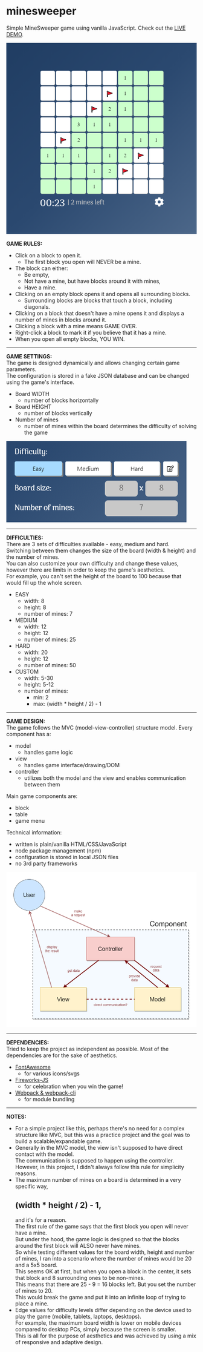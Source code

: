 # minesweeper
 Simple MineSweeper game using vanilla JavaScript.
 Check out the [LIVE DEMO](https://minesweeper-52419.web.app).

![Game preview](./res/images/previews/gamePreview.png)

<b>GAME RULES:</b>
* Click on a block to open it.
    * The first block you open will NEVER be a mine.
* The block can either:
    * Be empty,
    * Not have a mine, but have blocks around it with mines,
    * Have a mine.
* Clicking on an empty block opens it and opens all surrounding blocks.
    * Surrounding blocks are blocks that touch a block, including diagonals.
* Clicking on a block that doesn't have a mine opens it and displays a number of mines in blocks around it.
* Clicking a block with a mine means GAME OVER.
* Right-click a block to mark it if you believe that it has a mine.
* When you open all empty blocks, YOU WIN.
_______________________________________________________________________________________________________________

<b>GAME SETTINGS:</b></br>
The game is designed dynamically and allows changing certain game parameters.
</br>The configuration is stored in a fake JSON database and can be changed using the game's interface.

* Board WIDTH
    * number of blocks horizontally
* Board HEIGHT
    * number of blocks vertically
* Number of mines
    * number of mines within the board determines the difficulty of solving the game

![Game settings preview](./res/images/previews/gameSettings.png)
_______________________________________________________________________________________________________________

<b>DIFFICULTIES:</b></br>
There are 3 sets of difficulties available - easy, medium and hard.
</br>Switching between them changes the size of the board (width & height) and the number of mines.
</br>You can also customize your own difficulty and change these values, however there are limits in order to keep the game's aesthetics.
</br>For example, you can't set the height of the board to 100 because that would fill up the whole screen.

* EASY
    * width: 8
    * height: 8
    * number of mines: 7
* MEDIUM
    * width: 12
    * height: 12
    * number of mines: 25
* HARD
    * width: 20
    * height: 12
    * number of mines: 50
* CUSTOM
    * width: 5-30
    * height: 5-12
    * number of mines:
        * min: 2
        * max: (width * height / 2) - 1
_______________________________________________________________________________________________________________

<b>GAME DESIGN:</b></br>
The game follows the MVC (model-view-controller) structure model.
Every component has a:
* model
    * handles game logic
* view
    * handles game interface/drawing/DOM
* controller
    * utilizes both the model and the view and enables communication between them

Main game components are:
* block
* table
* game menu

Technical information:
* written is plain/vanilla HTML/CSS/JavaScript
* node package management (npm)
* configuration is stored in local JSON files
* no 3rd party frameworks
  
![Game design diagram](./res/images/previews/gameDesign.png)
_______________________________________________________________________________________________________________

<b>DEPENDENCIES:</b></br>
Tried to keep the project as independent as possible. Most of the dependencies are for the sake of aesthetics.
* <a href="https://fontawesome.com/how-to-use/on-the-web/setup/using-package-managers">FontAwesome</a>
    * for various icons/svgs
* <a href="https://www.npmjs.com/package/fireworks-js">Fireworks-JS</a>
    * for celebration when you win the game!
* <a href="https://webpack.js.org">Webpack & webpack-cli</a>
    * for module bundling
_______________________________________________________________________________________________________________

<b>NOTES:</b>
  * For a simple project like this, perhaps there's no need for a complex structure like MVC, but this was a practice project and the goal was to build a scalable/expandable game.
  * Generally in the MVC model, the view isn't supposed to have direct contact with the model.
  </br>The communication is supposed to happen using the controller. However, in this project, I didn't always follow this rule for simplicity reasons.
  * The maximum number of mines on a board is determined in a very specific way, <h2>(width * height / 2) - 1,</h2>and it's for a reason.
  </br>The first rule of the game says that the first block you open will never have a mine.
  </br>But under the hood, the game logic is designed so that the blocks around the first block will ALSO never have mines.
  </br>So while testing different values for the board width, height and number of mines, I ran into a scenario where the number of mines would be 20 and a 5x5 board.
  </br>This seems OK at first, but when you open a block in the center, it sets that block and 8 surrounding ones to be non-mines.
  </br>This means that there are 25 - 9 = 16 blocks left. But you set the number of mines to 20.
  </br>This would break the game and put it into an infinite loop of trying to place a mine.  
  * Edge values for difficulty levels differ depending on the device used to play the game (mobile, tablets, laptops, desktops).
  </br>For example, the maximum board width is lower on mobile devices compared to desktop PCs, simply because the screen is smaller.
  </br>This is all for the purpose of aesthetics and was achieved by using a mix of responsive and adaptive design.
